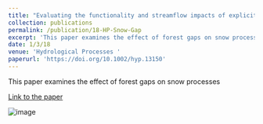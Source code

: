 ```yaml
---
title: "Evaluating the functionality and streamflow impacts of explicitly modeling forest?snow interactions and canopy gaps in a distributed hydrologic model"
collection: publications
permalink: /publication/18-HP-Snow-Gap
excerpt: 'This paper examines the effect of forest gaps on snow processes'
date: 1/3/18
venue: 'Hydrological Processes '
paperurl: 'https://doi.org/10.1002/hyp.13150'
---
```

This paper examines the effect of forest gaps on snow processes

[Link to the paper](https://doi.org/10.1002/hyp.13150)

![image](../images/papers/18-HP-Snow-Gap.png)
